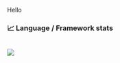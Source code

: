 Hello  
### <b>📈&nbsp;Language&nbsp;/&nbsp;Framework stats</b>
  <br/>
  <a href='https://profile.codersrank.io/user/Sakuradeveloper/'>
    <img src='http://cr-skills-chart-widget.azurewebsites.net/api/api?username=Sakuradeveloper&padding=30&skills=nuxtjs,typescript,nodejs,vue,javascript,laravel,html,mysql,php,python,scss,shell,astro&branding=false'>
  </a>

